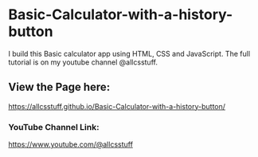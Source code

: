 # Basic-Calculator-with-a-history-button
I build this Basic calculator app using HTML, CSS and JavaScript. The full tutorial is on my youtube channel @allcsstuff.  

## View the Page here: 
https://allcsstuff.github.io/Basic-Calculator-with-a-history-button/

### YouTube Channel Link: 
https://www.youtube.com/@allcsstuff
